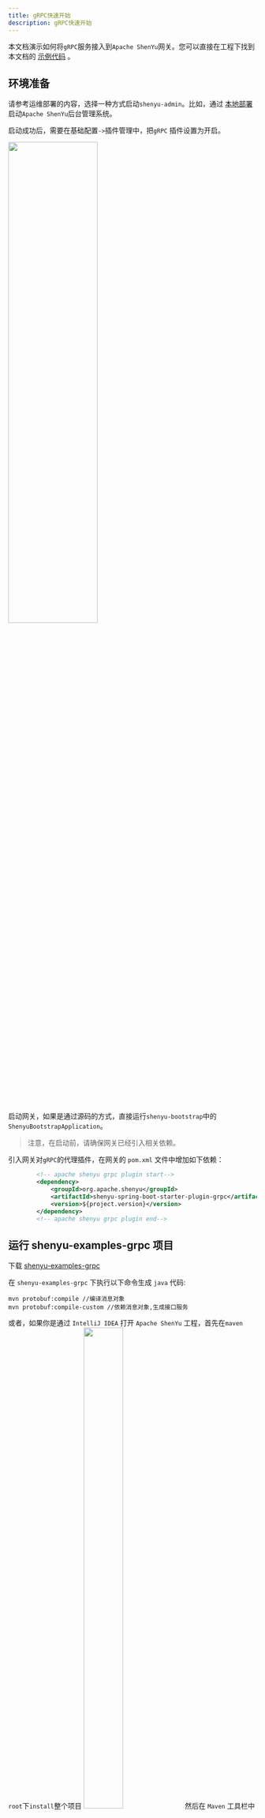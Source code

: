 ```yaml
---
title: gRPC快速开始
description: gRPC快速开始
---
```


本文档演示如何将`gRPC`服务接入到`Apache ShenYu`网关。您可以直接在工程下找到本文档的 [示例代码](https://github.com/apache/shenyu/tree/master/shenyu-examples/shenyu-examples-grpc) 。

## 环境准备

请参考运维部署的内容，选择一种方式启动`shenyu-admin`。比如，通过 [本地部署](../deployment/deployment-local) 启动`Apache ShenYu`后台管理系统。

启动成功后，需要在基础配置`->`插件管理中，把`gRPC` 插件设置为开启。

<img src="/img/shenyu/quick-start/grpc/grpc-plugin-enable.png" width="60%" height="50%" />

启动网关，如果是通过源码的方式，直接运行`shenyu-bootstrap`中的`ShenyuBootstrapApplication`。

> 注意，在启动前，请确保网关已经引入相关依赖。

引入网关对`gRPC`的代理插件，在网关的 `pom.xml` 文件中增加如下依赖：

```xml
        <!-- apache shenyu grpc plugin start-->
        <dependency>
            <groupId>org.apache.shenyu</groupId>
            <artifactId>shenyu-spring-boot-starter-plugin-grpc</artifactId>
            <version>${project.version}</version>
        </dependency>
        <!-- apache shenyu grpc plugin end-->
```

## 运行 shenyu-examples-grpc 项目

下载 [shenyu-examples-grpc](https://github.com/apache/shenyu/tree/master/shenyu-examples/shenyu-examples-grpc)

在 `shenyu-examples-grpc` 下执行以下命令生成 `java` 代码:

```shell
mvn protobuf:compile //编译消息对象
mvn protobuf:compile-custom //依赖消息对象,生成接口服务
```

或者，如果你是通过 `IntelliJ IDEA` 打开 `Apache ShenYu` 工程，首先在`maven root`下`install`整个项目
<img src="/img/shenyu/quick-start/grpc/gen-install.png" width="40%" height="50%" />
然后在 `Maven` 工具栏中选中 `protobuf:compile` 和 `protobuf:compile-custom`，然后右键 `Run Maven Build` 一键生成 `proto` 文件对应的 `java`代码。
<img src="/img/shenyu/quick-start/grpc/gen-proto.png" width="40%" height="50%" />
然后让`idea`识别生成的`target`文件夹
<img src="/img/shenyu/quick-start/grpc/grpc-target.png" width="40%" height="50%" />

运行 `org.apache.shenyu.examples.grpc.ShenyuTestGrpcApplication` 中的 `main` 方法启动项目。

成功启动会有如下日志，表示将 `gRPC` 服务成功注册到 `shenyu-admin` 中。

```shell
2021-06-18 19:33:32.866  INFO 11004 --- [or_consumer_-19] o.a.s.r.client.http.utils.RegisterUtils  : grpc client register success: {"appName":"127.0.0.1:8080","contextPath":"/grpc","path":"/grpc/clientStreamingFun","pathDesc":"clientStreamingFun","rpcType":"grpc","serviceName":"stream.StreamService","methodName":"clientStreamingFun","ruleName":"/grpc/clientStreamingFun","parameterTypes":"io.grpc.stub.StreamObserver","rpcExt":"{\"timeout\":5000,\"methodType\":\"CLIENT_STREAMING\"}","enabled":true,"host":"172.20.10.6","port":8080,"registerMetaData":false} 
2021-06-18 19:33:32.866  INFO 11004 --- [or_consumer_-17] o.a.s.r.client.http.utils.RegisterUtils  : grpc client register success: {"appName":"127.0.0.1:8080","contextPath":"/grpc","path":"/grpc/echo","pathDesc":"echo","rpcType":"grpc","serviceName":"echo.EchoService","methodName":"echo","ruleName":"/grpc/echo","parameterTypes":"echo.EchoRequest,io.grpc.stub.StreamObserver","rpcExt":"{\"timeout\":5000,\"methodType\":\"UNARY\"}","enabled":true,"host":"172.20.10.6","port":8080,"registerMetaData":false} 
2021-06-18 19:33:32.866  INFO 11004 --- [or_consumer_-20] o.a.s.r.client.http.utils.RegisterUtils  : grpc client register success: {"appName":"127.0.0.1:8080","contextPath":"/grpc","path":"/grpc/bidiStreamingFun","pathDesc":"bidiStreamingFun","rpcType":"grpc","serviceName":"stream.StreamService","methodName":"bidiStreamingFun","ruleName":"/grpc/bidiStreamingFun","parameterTypes":"io.grpc.stub.StreamObserver","rpcExt":"{\"timeout\":5000,\"methodType\":\"BIDI_STREAMING\"}","enabled":true,"host":"172.20.10.6","port":8080,"registerMetaData":false} 
2021-06-18 19:33:32.866  INFO 11004 --- [or_consumer_-21] o.a.s.r.client.http.utils.RegisterUtils  : grpc client register success: {"appName":"127.0.0.1:8080","contextPath":"/grpc","path":"/grpc/unaryFun","pathDesc":"unaryFun","rpcType":"grpc","serviceName":"stream.StreamService","methodName":"unaryFun","ruleName":"/grpc/unaryFun","parameterTypes":"stream.RequestData,io.grpc.stub.StreamObserver","rpcExt":"{\"timeout\":5000,\"methodType\":\"UNARY\"}","enabled":true,"host":"172.20.10.6","port":8080,"registerMetaData":false} 
2021-06-18 19:33:32.866  INFO 11004 --- [or_consumer_-18] o.a.s.r.client.http.utils.RegisterUtils  : grpc client register success: {"appName":"127.0.0.1:8080","contextPath":"/grpc","path":"/grpc/serverStreamingFun","pathDesc":"serverStreamingFun","rpcType":"grpc","serviceName":"stream.StreamService","methodName":"serverStreamingFun","ruleName":"/grpc/serverStreamingFun","parameterTypes":"stream.RequestData,io.grpc.stub.StreamObserver","rpcExt":"{\"timeout\":5000,\"methodType\":\"SERVER_STREAMING\"}","enabled":true,"host":"172.20.10.6","port":8080,"registerMetaData":false} 
```

## 简单测试

`shenyu-examples-grpc`项目成功启动之后会自动把加 `@ShenyuGrpcClient` 注解的接口方法注册到网关。

打开 `插件列表 -> rpc proxy -> grpc` 可以看到插件规则配置列表。


<img src="/img/shenyu/quick-start/grpc/grpc-service.png" width="80%" height="50%" />

下面使用 `postman` 模拟 `http` 的方式来请求你的 `gRPC` 服务。
请求参数如下：

```json
{
    "data": [
        {
            "message": "hello grpc"
        }
    ]
}
```

<img src="/img/shenyu/quick-start/grpc/grpc-echo.png" width="80%" height="50%" />

当前是以 `json` 的格式传递参数，`key`的名称默认是`data`，你可以在 `GrpcConstants.JSON_DESCRIPTOR_PROTO_FIELD_NAME` 中进行重置；`value`的传入则根据你定义的 `proto` 文件。

## 流式调用

`Apache ShenYu` 可以支持 `gRPC` 的流式调用，下面展示的是 `gRPC` 四种方法类型的调用。 在流式调用中，你可以通过数组的形式传递多个参数。

- `UNARY`

请求参数如下：

```json
{
    "data": [
        {
            "text": "hello grpc"
        }
    ]
}
```

通过`postman` 模拟 `http` 请求，发起`UNARY`调用。

<img src="/img/shenyu/quick-start/grpc/grpc-unary.png" width="80%" height="50%" />

- `CLIENT_STREAMING`

请求参数如下：

```json
{
    "data": [
        {
            "text": "hello grpc"
        }, 
        {
            "text": "hello grpc"
        }, 
        {
            "text": "hello grpc"
        }
    ]
}
```

通过`postman` 模拟 `http` 请求，发起`CLIENT_STREAMING`调用。

<img src="/img/shenyu/quick-start/grpc/grpc-client-stream.png" width="80%" height="50%" />

- `SERVER_STREAMING`

请求参数如下：

```json
{
    "data": [
        {
            "text": "hello grpc"
        }
    ]
}
```

通过`postman` 模拟 `http` 请求，发起`SERVER_STREAMING`调用。

<img src="/img/shenyu/quick-start/grpc/grpc-server-stream.png" width="80%" height="50%" />

- `BIDI_STREAMING`

请求参数如下：

```json
{
    "data": [
        {
            "text": "hello grpc"
        }, 
        {
            "text": "hello grpc"
        }, 
        {
            "text": "hello grpc"
        }
    ]
}
```

通过`postman` 模拟 `http` 请求，发起`BIDI_STREAMING`调用。

<img src="/img/shenyu/quick-start/grpc/grpc-bidi-stream.png" width="80%" height="50%" />

